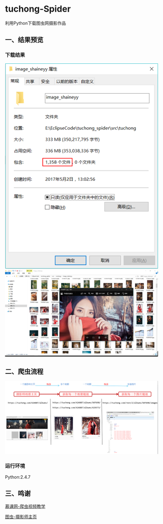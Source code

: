 # tuchong-Spider
利用Python下载图虫网摄影作品


## **一、结果预览**
### **下载结果**
![res](./images/res.png)
![imgs](./images/imgs.png)

## **二、爬虫流程**
![work](./images/work.png)
### **运行环境**
Python:2.4.7

## **三、鸣谢**

[慕课网-爬虫视频教学](http://www.imooc.com/learn/563)

[图虫-摄影师主页](https://tuchong.com/424887/albums/)




